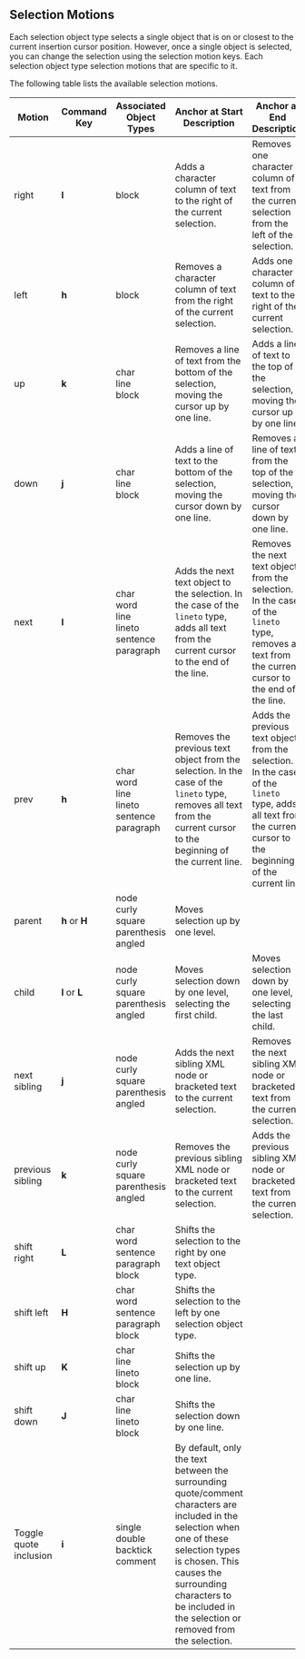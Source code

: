 ## Selection Motions

Each selection object type selects a single object that is on or closest to the current insertion cursor position. However, once a single object is selected, you can change the selection using the selection motion keys. Each selection object type selection motions that are specific to it.

The following table lists the available selection motions.

| Motion | Command Key | Associated Object Types | Anchor at Start Description | Anchor at End Description |
| - | - | - | - | - |
| right | **l** | block | Adds a character column of text to the right of the current selection. | Removes one character column of text from the current selection from the left of the selection. |
| left | **h** | block | Removes a character column of text from the right of the current selection. | Adds one character column of text to the right of the current selection. |
| up | **k** | char <br>line <br>block | Removes a line of text from the bottom of the selection, moving the cursor up by one line. | Adds a line of text to the top of the selection, moving the cursor up by one line. |
| down | **j** |char <br>line <br>block | Adds a line of text to the bottom of the selection, moving the cursor down by one line. | Removes a line of text from the top of the selection, moving the cursor down by one line. |
| next | **l** | char <br>word <br>line <br>lineto <br>sentence <br>paragraph | Adds the next text object to the selection. In the case of the `lineto` type, adds all text from the current cursor to the end of the line. | Removes the next text object from the selection. In the case of the `lineto` type, removes all text from the current cursor to the end of the line. |
| prev | **h** | char <br>word <br>line <br>lineto <br>sentence <br>paragraph | Removes the previous text object from the selection. In the case of the `lineto` type, removes all text from the current cursor to the beginning of the current line. | Adds the previous text object from the selection. In the case of the `lineto` type, adds all text from the current cursor to the beginning of the current line. |
| parent | **h** or **H** | node <br>curly <br>square <br>parenthesis <br>angled | Moves selection up by one level. ||
| child | **l** or **L** | node <br>curly <br>square <br>parenthesis <br>angled | Moves selection down by one level, selecting the first child. | Moves selection down by one level, selecting the last child. |
| next sibling | **j** | node <br>curly <br>square <br>parenthesis <br>angled | Adds the next sibling XML node or bracketed text to the current selection. | Removes the next sibling XML node or bracketed text from the current selection. |
| previous sibling | **k** | node <br>curly <br>square <br>parenthesis <br>angled | Removes the previous sibling XML node or bracketed text to the current selection. | Adds the previous sibling XML node or bracketed text from the current selection. |
| shift right | **L** | char <br>word <br>sentence <br>paragraph <br>block | Shifts the selection to the right by one text object type. ||
| shift left | **H** | char <br>word <br>sentence <br>paragraph <br>block | Shifts the selection to the left by one selection object type. ||
| shift up | **K** | char <br>line <br>lineto <br>block | Shifts the selection up by one line. ||
| shift down | **J** | char <br>line <br>lineto <br>block | Shifts the selection down by one line. ||
| Toggle quote inclusion | **i** | single <br> double<br> backtick <br>comment | By default, only the text between the surrounding quote/comment characters are included in the selection when one of these selection types is chosen. This causes the surrounding characters to be included in the selection or removed from the selection. ||
